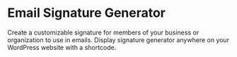 # Email Signature Generator
Create a customizable signature for members of your business or organization to use in emails. Display signature generator anywhere on your WordPress website with a shortcode.
